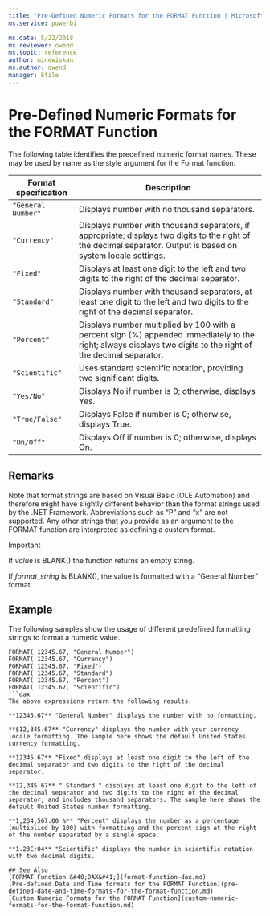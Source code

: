 ```yaml
---
title: "Pre-Defined Numeric Formats for the FORMAT Function | Microsoft Docs"
ms.service: powerbi 

ms.date: 5/22/2018
ms.reviewer: owend
ms.topic: reference
author: minewiskan
ms.author: owend
manager: kfile
---
```

# Pre-Defined Numeric Formats for the FORMAT Function
The following table identifies the predefined numeric format names. These may be used by name as the style argument for the Format function.  
  
|Format specification|Description|  
|------------------------|---------------|  
|`"General Number"`|Displays number with no thousand separators.|  
|`"Currency"`|Displays number with thousand separators, if appropriate; displays two digits to the right of the decimal separator. Output is based on system locale settings.|  
|`"Fixed"`|Displays at least one digit to the left and two digits to the right of the decimal separator.|  
|`"Standard"`|Displays number with thousand separators, at least one digit to the left and two digits to the right of the decimal separator.|  
|`"Percent"`|Displays number multiplied by 100 with a percent sign (%) appended immediately to the right; always displays two digits to the right of the decimal separator.|  
|`"Scientific"`|Uses standard scientific notation, providing two significant digits.|  
|`"Yes/No"`|Displays No if number is 0; otherwise, displays Yes.|  
|`"True/False"`|Displays False if number is 0; otherwise, displays True.|  
|`"On/Off"`|Displays Off if number is 0; otherwise, displays On.|  
  
## Remarks  
Note that format strings are based on Visual Basic (OLE Automation) and therefore might have slightly different behavior than the format strings used by the .NET Framework. Abbreviations such as “P” and “x” are not supported. Any other strings that you provide as an argument to the FORMAT function are interpreted as defining a custom format.  
  
> [!IMPORTANT]  
> If *value* is BLANK() the function returns an empty string.  
>   
> If *format_string* is BLANK(), the value is formatted with a "General Number" format.  
  
## Example  
The following samples show the usage of different predefined formatting strings to format a numeric value.  
  
```dax
FORMAT( 12345.67, "General Number")  
FORMAT( 12345.67, "Currency")  
FORMAT( 12345.67, "Fixed")  
FORMAT( 12345.67, "Standard")  
FORMAT( 12345.67, "Percent")  
FORMAT( 12345.67, "Scientific")  
```dax
The above expressions return the following results:  
  
**12345.67** "General Number" displays the number with no formatting.  
  
**$12,345.67** "Currency" displays the number with your currency locale formatting. The sample here shows the default United States currency formatting.  
  
**12345.67** "Fixed" displays at least one digit to the left of the decimal separator and two digits to the right of the decimal separator.  
  
**12,345.67** " Standard " displays at least one digit to the left of the decimal separator and two digits to the right of the decimal separator, and includes thousand separators. The sample here shows the default United States number formatting.  
  
**1,234,567.00 %** "Percent" displays the number as a percentage (multiplied by 100) with formatting and the percent sign at the right of the number separated by a single space.  
  
**1.23E+04** "Scientific" displays the number in scientific notation with two decimal digits.  
  
## See Also  
[FORMAT Function &#40;DAX&#41;](format-function-dax.md)  
[Pre-defined Date and Time formats for the FORMAT Function](pre-defined-date-and-time-formats-for-the-format-function.md)  
[Custom Numeric Formats for the FORMAT Function](custom-numeric-formats-for-the-format-function.md)  
  

